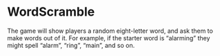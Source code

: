 # WordScramble

The game will show players a random eight-letter word, and ask them to make words out of it. 
For example, if the starter word is “alarming” they might spell “alarm”, “ring”, “main”, and so on.
